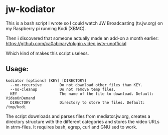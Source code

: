 # jw-kodiator

This is a bash script I wrote so I could watch JW Broadcasting (tv.jw.org) on my Raspberry pi running Kodi (XBMC).

Then i discovered that someone actually made an add-on a month earlier:
https://github.com/ca0abinary/plugin.video.jwtv-unofficial

Which kind of makes this script useless.

## Usage:
    kodiator [options] [KEY] [DIRECTORY]
      --no-recursive        Do not download other files than KEY.
      --no-cleanup          Do not remove temp files.
      KEY                   The name of the file to download. Default: VideoOnDemand
      DIRECTORY             Directory to store the files. Default: /tmp/kodi

The script downloads and parses files from mediator.jw.org, creates a directory structure with the different categories and stores the video URLs in strm-files. It requires bash, egrep, curl and GNU sed to work.
